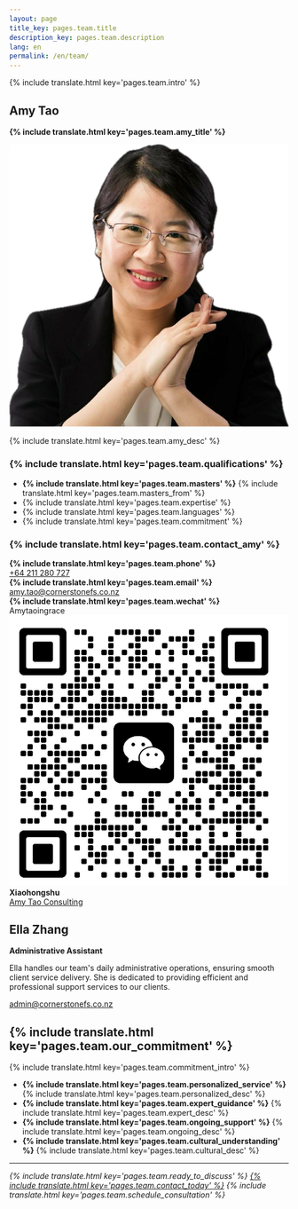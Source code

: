 ```yaml
---
layout: page
title_key: pages.team.title
description_key: pages.team.description
lang: en
permalink: /en/team/
---
```


{% include translate.html key='pages.team.intro' %}

## Amy Tao
**{% include translate.html key='pages.team.amy_title' %}**

<div class="flex flex-col md:flex-row items-start gap-6 mb-8">
  <img src="/assets/img/amytao.png" alt="Amy Tao - Principal Insurance Advisor" class="w-48 h-48 rounded-lg object-cover" loading="lazy" />
  <div class="flex-1">
    <p class="text-lg text-gray-700 mb-6">
      {% include translate.html key='pages.team.amy_desc' %}
    </p>
  </div>
</div>

### {% include translate.html key='pages.team.qualifications' %}
- **{% include translate.html key='pages.team.masters' %}** {% include translate.html key='pages.team.masters_from' %}
- {% include translate.html key='pages.team.expertise' %}
- {% include translate.html key='pages.team.languages' %}
- {% include translate.html key='pages.team.commitment' %}

### {% include translate.html key='pages.team.contact_amy' %}
<div class="grid grid-cols-1 md:grid-cols-3 gap-6 mt-4 mb-8">
  <div class="bg-white p-6 rounded-lg border border-gray-200 shadow-sm text-center hover:shadow-md transition-shadow">
    <div class="flex items-center justify-center gap-2 mb-3">
      <i class="ph-phone text-primary-600 text-2xl"></i>
      <strong class="text-gray-800">{% include translate.html key='pages.team.phone' %}</strong>
    </div>
    <a href="tel:+64211280727" class="text-primary-600 hover:text-primary-700 font-medium">+64 211 280 727</a>
  </div>
  <div class="bg-white p-6 rounded-lg border border-gray-200 shadow-sm text-center hover:shadow-md transition-shadow">
    <div class="flex items-center justify-center gap-2 mb-3">
      <i class="ph-envelope text-primary-600 text-2xl"></i>
      <strong class="text-gray-800">{% include translate.html key='pages.team.email' %}</strong>
    </div>
    <a href="mailto:amy.tao@cornerstonefs.co.nz" class="text-primary-600 hover:text-primary-700 font-medium break-words">amy.tao@cornerstonefs.co.nz</a>
  </div>
  <div class="bg-white p-6 rounded-lg border border-gray-200 shadow-sm text-center hover:shadow-md transition-shadow">
    <div class="flex items-center justify-center gap-2 mb-1">
      <i class="fab fa-weixin text-green-600 text-2xl"></i>
      <strong class="text-gray-800">{% include translate.html key='pages.team.wechat' %}</strong>
    </div>
    <div class="flex items-center justify-center gap-2">
      <span class="text-gray-700 font-medium">Amytaoingrace</span>
      <a href="/en/wechat_qr.jpg" class="wechat-qr-trigger inline-block hover:opacity-80 transition-opacity" title="Click to view WeChat QR Code">
        <img src="/en/wechat_qr_small.jpg" alt="WeChat QR Code" class="w-6 h-6 rounded border border-gray-300" loading="lazy" />
      </a>
    </div>
  </div>
</div>

<div class="grid grid-cols-1 md:grid-cols-3 gap-6 mt-4 mb-8">
  <div class="bg-white p-6 rounded-lg border border-gray-200 shadow-sm text-center hover:shadow-md transition-shadow">
    <div class="flex items-center justify-center gap-2 mb-3">
      <i class="fas fa-book text-red-600 text-2xl"></i>
      <strong class="text-gray-800">Xiaohongshu</strong>
    </div>
    <a href="https://www.xiaohongshu.com/user/profile/5b174220e8ac2b64b56665b7?xsec_token=ABUIxCKlzaQbv-IauUE1AcTvDSEvcn-cn2gRHxATX3vgg%3D&xsec_source=pc_search" target="_blank" rel="noopener noreferrer" class="text-primary-600 hover:text-primary-700 font-medium">Amy Tao Consulting</a>
  </div>
</div>


## Ella Zhang
**Administrative Assistant**

<div class="flex flex-col md:flex-row items-start gap-6 mb-8">
  <div class="flex-1">
    <p class="text-lg text-gray-700 mb-6">
      Ella handles our team's daily administrative operations, ensuring smooth client service delivery. She is dedicated to providing efficient and professional support services to our clients.
    </p>
        <a href="mailto:admin@cornerstonefs.co.nz" class="text-primary-600 hover:text-primary-700 font-medium break-words">admin@cornerstonefs.co.nz</a>
  </div>
</div>


## {% include translate.html key='pages.team.our_commitment' %}

{% include translate.html key='pages.team.commitment_intro' %}
- **{% include translate.html key='pages.team.personalized_service' %}** {% include translate.html key='pages.team.personalized_desc' %}
- **{% include translate.html key='pages.team.expert_guidance' %}** {% include translate.html key='pages.team.expert_desc' %}
- **{% include translate.html key='pages.team.ongoing_support' %}** {% include translate.html key='pages.team.ongoing_desc' %}
- **{% include translate.html key='pages.team.cultural_understanding' %}** {% include translate.html key='pages.team.cultural_desc' %}

---

*{% include translate.html key='pages.team.ready_to_discuss' %} [{% include translate.html key='pages.team.contact_today' %}](/en/contact-us) {% include translate.html key='pages.team.schedule_consultation' %}*
